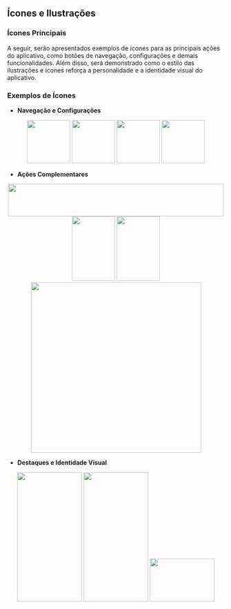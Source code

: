 ## Ícones e Ilustrações

### Ícones Principais

A seguir, serão apresentados exemplos de ícones para as principais ações do aplicativo, como botões de navegação, configurações e demais funcionalidades. Além disso, será demonstrado como o estilo das ilustrações e ícones reforça a personalidade e a identidade visual do aplicativo.

### Exemplos de Ícones

- **Navegação e Configurações**  
<div align="center">
  <img src="https://github.com/user-attachments/assets/67c1012f-053b-48bb-af9f-f88b2b9629cb" width="100" height="100">
  <img src="https://github.com/user-attachments/assets/5d894821-e430-4ad3-a514-50bbfc91915d" width="100" height="100">
  <img src="https://github.com/user-attachments/assets/097858ca-6331-4d0d-8c66-1d39ff28c136" width="100" height="100">
  <img src="https://github.com/user-attachments/assets/df670984-90c9-40fa-87b4-8632c9ec21de" width="100" height="100">
</div>

- **Ações Complementares**  
<div align="center">
  <img src="https://github.com/user-attachments/assets/92c480a3-db3d-4129-8168-1ecb26e3392f" width="500" height="75">
</div>

<div align="center">
  <img src="https://github.com/user-attachments/assets/c9e9a69a-7385-4ac7-ae30-8f93c1c76f94" width="100" height="150">
  <img src="https://github.com/user-attachments/assets/1ad3a85d-1bdc-4be0-ba35-e1e325b7aa35" width="100" height="150">
</div>

<div align="center">
  <img src="https://github.com/user-attachments/assets/0d8cf1fd-b797-4062-af19-de53eb5272b0" width="395" height="395">
</div>

- **Destaques e Identidade Visual**  
<div align="center">
  <img src="https://github.com/user-attachments/assets/71c00c6f-f844-471d-9ec7-bd87cb8a28e6" width="150" height="300">
  <img src="https://github.com/user-attachments/assets/3513d32e-bfe5-43e1-9ee6-723bf72464a5" width="150" height="300">
  <img src="https://github.com/user-attachments/assets/923c0f19-3864-4294-83b3-8507072f133d" width="150" height="100">
</div>

